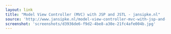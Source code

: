 ```yaml
---
layout: link
title: "Model View Controller (MVC) with JSP and JSTL - jansipke.nl"
source: 'http://www.jansipke.nl/model-view-controller-mvc-with-jsp-and-jstl/'
screenshot: 'screenshots/d3936de6-f9d2-4be8-a30e-21fc4afe004b.jpg'
---
```


